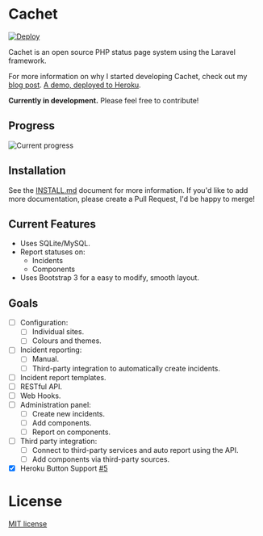 # Cachet

[![Deploy](https://www.herokucdn.com/deploy/button.png)](https://heroku.com/deploy)

Cachet is an open source PHP status page system using the Laravel framework.

For more information on why I started developing Cachet, check out my [blog post](http://james-brooks.uk/cachet/?utm_source=github&utm_medium=readme&utm_campaign=github-cachet). [A demo, deployed to Heroku](https://cachet.herokuapp.com).

**Currently in development.** Please feel free to contribute!

## Progress

![Current progress](https://dl.dropboxusercontent.com/u/7323096/Cachet.png)

## Installation

See the [INSTALL.md](/INSTALL.md) document for more information. If you'd like to add more documentation, please create a Pull Request, I'd be happy to merge!

## Current Features

- Uses SQLite/MySQL.
- Report statuses on:
    + Incidents
    + Components
- Uses Bootstrap 3 for a easy to modify, smooth layout.

## Goals

- [ ] Configuration:
    - [ ] Individual sites.
    - [ ] Colours and themes.
- [ ] Incident reporting:
    - [ ] Manual.
    - [ ] Third-party integration to automatically create incidents.
- [ ] Incident report templates.
- [ ] RESTful API.
- [ ] Web Hooks.
- [ ] Administration panel:
    - [ ] Create new incidents.
    - [ ] Add components.
    - [ ] Report on components.
- [ ] Third party integration:
    - [ ] Connect to third-party services and auto report using the API.
    - [ ] Add components via third-party sources.
- [x] Heroku Button Support [#5](https://github.com/jbrooksuk/Cachet/issues/5)

# License

[MIT license](http://jbrooksuk.mit-license.org)
